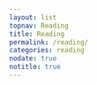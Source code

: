 ```yaml
---
layout: list
topnav: Reading
title: Reading
permalink: /reading/
categories: reading
nodate: true
notitle: true
---
```

